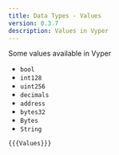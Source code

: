 ```yaml
---
title: Data Types - Values
version: 0.3.7
description: Values in Vyper
---
```


Some values available in Vyper

- `bool`
- `int128`
- `uint256`
- `decimals`
- `address`
- `bytes32`
- `Bytes`
- `String`

```vyper
{{{Values}}}
```
